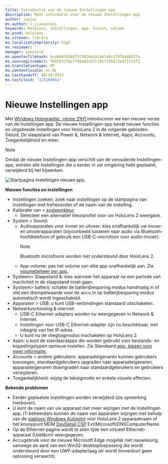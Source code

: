 ```yaml
---
title: Introductie van de nieuwe Instellingen app
description: Meer informatie over de nieuwe Instellingen app
author: joyjaz
ms.author: v-jjaswinski
keywords: HoloLens, instellingen, app- kiezen, volume
ms.prod: hololens
ms.sitesec: library
ms.localizationpriority: high
ms.reviewer: ''
manager: yannisle
ms.openlocfilehash: bcde697b5887573826a3a1a61e8c3707b4d0337a
ms.sourcegitcommit: f04f631fbe7798a82a57cc01fc56dc2edf13c5f2
ms.translationtype: MT
ms.contentlocale: nl-NL
ms.lasthandoff: 08/30/2021
ms.locfileid: "123189661"
---
```

# <a name="new-settings-app"></a>Nieuwe Instellingen app

Met [Windows Holographic, versie 21H1,](hololens-release-notes.md#windows-holographic-version-21h1)introduceren we een nieuwe versie van de Instellingen app. De nieuwe Instellingen-app bevat nieuwe functies en uitgebreide instellingen voor HoloLens 2 in de volgende gebieden: Geluid, De slaapstand van Power &, Network & Internet, Apps, Accounts, Toegankelijkheid en meer.

> [!NOTE]
> Omdat de nieuwe Instellingen-app verschilt van de verouderde Instellingen-app, worden alle Instellingen die u eerder in uw omgeving hebt geplaatst, verwijderd bij het bijwerken.

![Startpagina Instellingen nieuwe app.](images/new-settings-app.png)

**Nieuwe functies en instellingen**
- Instellingen zoeken: zoek naar instellingen op de startpagina van Instellingen met trefwoorden of de naam van de instelling.
- Kalibratie van > [systeemkleur](hololens2-display.md#how-to-use-display-color-calibration)
    - Selecteer een alternatief kleurprofiel voor uw HoloLens 2 weergave.
- System > Sound:
  - Audioapparaten voor invoer en uitvoer: kies onafhankelijk uw invoer- en uitvoerapparaten (bijvoorbeeld luisteren naar audio via Bluetooth-hoofdtelefoon of gebruik een USB-C-microfoon voor audio-invoer).
    > [!NOTE]
    > Bluetooth microfoons worden niet ondersteund door HoloLens 2.
  - App-volume: pas het volume van elke app onafhankelijk aan. Zie [volumebeheer per app.](holographic-home.md#per-app-volume-control)
- Systeem> Slaapstand &: kies wanneer het apparaat na een periode van inactiviteit in de slaapstand moet gaan.
- Systeem> batterij: schakel de batterijbesparing modus handmatig in of stel een drempelwaarde voor de accu in op batterijbesparing modus automatisch wordt ingeschakeld.
- Apparaten > USB: u kunt USB-verbindingen standaard uitschakelen.
- Netwerkverbinding & internet:
  - USB-C Ethernet-adapters worden nu weergegeven in Network & Internet.
  - Instellingen voor USB-C Ethernet-adapter zijn nu beschikbaar, met inbegrip van het IP-adres.
  - U kunt nu de vliegtuigmodus inschakelen op HoloLens 2.
- Apps: u kunt de standaardapps die worden gebruikt voor bestands- en koppelingstypen opnieuw instellen. Zie Standaard [app- kiezen voor meer informatie.](holographic-home.md#default-app-picker)
- Accounts > andere gebruikers: apparaateigenaren kunnen gebruikers toevoegen, standaardgebruikers upgraden naar apparaateigenaren, apparaateigenaren downgraden naar standaardgebruikers en gebruikers verwijderen.
- Toegankelijkheid: wijzig de tekstgrootte en enkele visuele effecten.

**Bekende problemen**
- Eerder geplaatste Instellingen worden verwijderd (zie opmerking hierboven).
- U kunt de naam van uw apparaat niet meer wijzigen met de Instellingen app. IT-beheerders kunnen de naam van apparaten wijzigen met behulp van de [sjabloon Windows Autopilot](hololens2-autopilot.md) voor HoloLens 2 apparaatnaam of het knooppunt MDM [DevDetail CSP](/windows/client-management/mdm/devdetail-csp) Ext/Microsoft/DNSComputerName.
- Op de Ethernet-pagina wordt te allen tijde een virtueel Ethernet-apparaat (UsbNcm) weergegeven.
- Accugebruik voor de nieuwe Microsoft Edge mogelijk niet nauwkeurig, vanwege de aard van een Win32-desktoptoepassing die wordt ondersteund door een UWP-adapterlaag (er wordt binnenkort geen oplossing verwacht).

